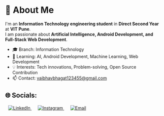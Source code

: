 # 💫 About Me
I'm an **Information Technology engineering student** in **Direct Second Year** at **VIT Pune**.  
I am passionate about **Artificial Intelligence, Android Development, and Full-Stack Web Development**.  

- 🎓 Branch: Information Technology  
- 🌱 Learning: AI, Android Development, Machine Learning, Web Development  
- 💡 Interests: Tech innovations, Problem-solving, Open Source Contribution  
- 📫 Contact: vaibhavbhagat123455@gmail.com


## 🌐 Socials:

<!-- Social Media Links -->
<p style="margin-top: 20px;">
  <a href="https://www.linkedin.com/in/vaibhav-bhagat-a5a11937a/" target="" style="margin: 0 10px;">
    <img src="https://img.shields.io/badge/LinkedIn-%230077B5?style=for-the-badge&logo=linkedin&logoColor=white" alt="LinkedIn"/>
  </a>
  <a href="https://www.instagram.com/vaibhav_bhagat_9545/" target="_blank" style="margin: 0 10px;">
    <img src="https://img.shields.io/badge/Instagram-%23E4405F?style=for-the-badge&logo=instagram&logoColor=white" alt="Instagram"/>
  </a>
  <a href="mailto:vaibhavbhagat123455@gmail.com" target="_blank" style="margin: 0 10px;">
    <img src="https://img.shields.io/badge/Email-%23D14836?style=for-the-badge&logo=gmail&logoColor=white" alt="Email"/>
  </a>
</p>
